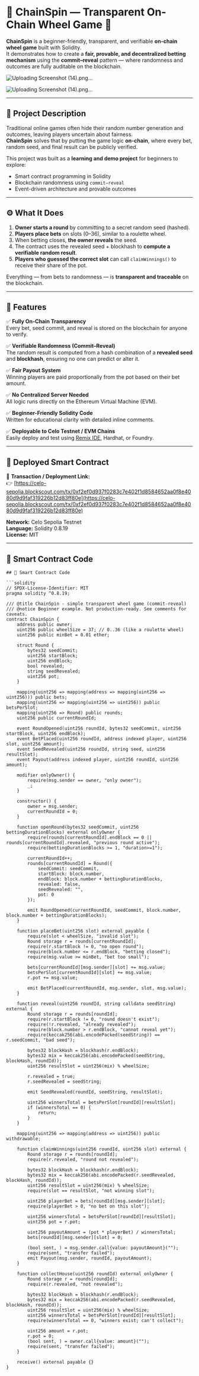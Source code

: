 # 🎡 ChainSpin — Transparent On-Chain Wheel Game 🎰

**ChainSpin** is a beginner-friendly, transparent, and verifiable **on-chain wheel game** built with Solidity.  
It demonstrates how to create a **fair, provable, and decentralized betting mechanism** using the **commit–reveal** pattern — where randomness and outcomes are fully auditable on the blockchain.

![Uploading Screenshot (14).png…]()


![Uploading Screenshot (14).png…]()


---

## 🧠 Project Description

Traditional online games often hide their random number generation and outcomes, leaving players uncertain about fairness.  
**ChainSpin** solves that by putting the game logic **on-chain**, where every bet, random seed, and final result can be publicly verified.

This project was built as a **learning and demo project** for beginners to explore:
- Smart contract programming in Solidity  
- Blockchain randomness using `commit–reveal`  
- Event-driven architecture and provable outcomes

---

## ⚙️ What It Does

1. **Owner starts a round** by committing to a secret random seed (hashed).  
2. **Players place bets** on slots (0–36), similar to a roulette wheel.  
3. When betting closes, **the owner reveals** the seed.  
4. The contract uses the revealed seed + blockhash to **compute a verifiable random result**.  
5. **Players who guessed the correct slot** can call `claimWinnings()` to receive their share of the pot.  

Everything — from bets to randomness — is **transparent and traceable** on the blockchain.

---

## 🌟 Features

✅ **Fully On-Chain Transparency**  
Every bet, seed commit, and reveal is stored on the blockchain for anyone to verify.

✅ **Verifiable Randomness (Commit–Reveal)**  
The random result is computed from a hash combination of a **revealed seed** and **blockhash**, ensuring no one can predict or alter it.

✅ **Fair Payout System**  
Winning players are paid proportionally from the pot based on their bet amount.

✅ **No Centralized Server Needed**  
All logic runs directly on the Ethereum Virtual Machine (EVM).

✅ **Beginner-Friendly Solidity Code**  
Written for educational clarity with detailed inline comments.

✅ **Deployable to Celo Testnet / EVM Chains**  
Easily deploy and test using [Remix IDE](https://remix.ethereum.org), Hardhat, or Foundry.

---

## 🔗 Deployed Smart Contract

🧾 **Transaction / Deployment Link:**  
👉 [https://celo-sepolia.blockscout.com/tx/0xf2ef0d937f0283c7e402f1d8584652aa0f8e4080d9d9faf319226b12d83ff80e](https://celo-sepolia.blockscout.com/tx/0xf2ef0d937f0283c7e402f1d8584652aa0f8e4080d9d9faf319226b12d83ff80e)

**Network:** Celo Sepolia Testnet  
**Language:** Solidity 0.8.19  
**License:** MIT  

---

## 🧩 Smart Contract Code

```solidity
## 🧩 Smart Contract Code

```solidity
// SPDX-License-Identifier: MIT
pragma solidity ^0.8.19;

/// @title ChainSpin - simple transparent wheel game (commit-reveal)
/// @notice Beginner example. Not production-ready. See comments for caveats.
contract ChainSpin {
    address public owner;
    uint256 public wheelSize = 37; // 0..36 (like a roulette wheel)
    uint256 public minBet = 0.01 ether;

    struct Round {
        bytes32 seedCommit;
        uint256 startBlock;
        uint256 endBlock;
        bool revealed;
        string seedRevealed;
        uint256 pot;
    }

    mapping(uint256 => mapping(address => mapping(uint256 => uint256))) public bets;
    mapping(uint256 => mapping(uint256 => uint256)) public betsPerSlot;
    mapping(uint256 => Round) public rounds;
    uint256 public currentRoundId;

    event RoundOpened(uint256 roundId, bytes32 seedCommit, uint256 startBlock, uint256 endBlock);
    event BetPlaced(uint256 roundId, address indexed player, uint256 slot, uint256 amount);
    event SeedRevealed(uint256 roundId, string seed, uint256 resultSlot);
    event Payout(address indexed player, uint256 roundId, uint256 amount);

    modifier onlyOwner() {
        require(msg.sender == owner, "only owner");
        _;
    }

    constructor() {
        owner = msg.sender;
        currentRoundId = 0;
    }

    function openRound(bytes32 seedCommit, uint256 bettingDurationBlocks) external onlyOwner {
        require(rounds[currentRoundId].endBlock == 0 || rounds[currentRoundId].revealed, "previous round active");
        require(bettingDurationBlocks >= 1, "duration>=1");

        currentRoundId++;
        rounds[currentRoundId] = Round({
            seedCommit: seedCommit,
            startBlock: block.number,
            endBlock: block.number + bettingDurationBlocks,
            revealed: false,
            seedRevealed: "",
            pot: 0
        });

        emit RoundOpened(currentRoundId, seedCommit, block.number, block.number + bettingDurationBlocks);
    }

    function placeBet(uint256 slot) external payable {
        require(slot < wheelSize, "invalid slot");
        Round storage r = rounds[currentRoundId];
        require(r.startBlock != 0, "no open round");
        require(block.number <= r.endBlock, "betting closed");
        require(msg.value >= minBet, "bet too small");

        bets[currentRoundId][msg.sender][slot] += msg.value;
        betsPerSlot[currentRoundId][slot] += msg.value;
        r.pot += msg.value;

        emit BetPlaced(currentRoundId, msg.sender, slot, msg.value);
    }

    function reveal(uint256 roundId, string calldata seedString) external {
        Round storage r = rounds[roundId];
        require(r.startBlock != 0, "round doesn't exist");
        require(!r.revealed, "already revealed");
        require(block.number > r.endBlock, "cannot reveal yet");
        require(keccak256(abi.encodePacked(seedString)) == r.seedCommit, "bad seed");

        bytes32 blockHash = blockhash(r.endBlock);
        bytes32 mix = keccak256(abi.encodePacked(seedString, blockHash, roundId));
        uint256 resultSlot = uint256(mix) % wheelSize;

        r.revealed = true;
        r.seedRevealed = seedString;

        emit SeedRevealed(roundId, seedString, resultSlot);

        uint256 winnersTotal = betsPerSlot[roundId][resultSlot];
        if (winnersTotal == 0) {
            return;
        }
    }

    mapping(uint256 => mapping(address => uint256)) public withdrawable;

    function claimWinnings(uint256 roundId, uint256 slot) external {
        Round storage r = rounds[roundId];
        require(r.revealed, "round not revealed");

        bytes32 blockHash = blockhash(r.endBlock);
        bytes32 mix = keccak256(abi.encodePacked(r.seedRevealed, blockHash, roundId));
        uint256 resultSlot = uint256(mix) % wheelSize;
        require(slot == resultSlot, "not winning slot");

        uint256 playerBet = bets[roundId][msg.sender][slot];
        require(playerBet > 0, "no bet on this slot");

        uint256 winnersTotal = betsPerSlot[roundId][resultSlot];
        uint256 pot = r.pot;

        uint256 payoutAmount = (pot * playerBet) / winnersTotal;
        bets[roundId][msg.sender][slot] = 0;

        (bool sent, ) = msg.sender.call{value: payoutAmount}("");
        require(sent, "transfer failed");
        emit Payout(msg.sender, roundId, payoutAmount);
    }

    function collectHouse(uint256 roundId) external onlyOwner {
        Round storage r = rounds[roundId];
        require(r.revealed, "not revealed");

        bytes32 blockHash = blockhash(r.endBlock);
        bytes32 mix = keccak256(abi.encodePacked(r.seedRevealed, blockHash, roundId));
        uint256 resultSlot = uint256(mix) % wheelSize;
        uint256 winnersTotal = betsPerSlot[roundId][resultSlot];
        require(winnersTotal == 0, "winners exist; can't collect");

        uint256 amount = r.pot;
        r.pot = 0;
        (bool sent, ) = owner.call{value: amount}("");
        require(sent, "transfer failed");
    }

    receive() external payable {}
}

